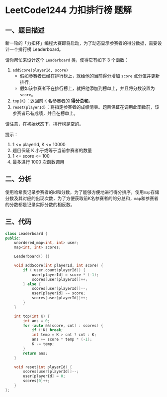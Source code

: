 # LeetCode1244 力扣排行榜 题解

## 一、题目描述


新一轮的「力扣杯」编程大赛即将启动，为了动态显示参赛者的得分数据，需要设计一个排行榜 Leaderboard。

请你帮忙来设计这个 `Leaderboard` 类，使得它有如下 3 个函数：

1. `addScore(playerId, score)`
   - 假如参赛者已经在排行榜上，就给他的当前得分增加 `score` 点分值并更新排行。
   - 假如该参赛者不在排行榜上，就把他添加到榜单上，并且将分数设置为 `score`。
2. `top(K)`：返回前 `K` 名参赛者的 **得分总和**。
3. `reset(playerId)`：将指定参赛者的成绩清零。题目保证在调用此函数前，该参赛者已有成绩，并且在榜单上。

请注意，在初始状态下，排行榜是空的。



提示：

1. 1 <= playerId, K <= 10000
2. 题目保证 K 小于或等于当前参赛者的数量
3. 1 <= score <= 100
4. 最多进行 1000 次函数调用



## 二、分析

使用哈希表记录参赛者的id和分数，为了能够方便地进行得分排序，使用`map`存储分数及其对应的出现次数，为了方便获取前K名参赛者的的分总和，`map`和参赛者的分数都是记录实际分数的相反数。



## 三、代码

```c++
class Leaderboard {
public:
    unordered_map<int, int> user;
    map<int, int> scores;

    Leaderboard() {}

    void addScore(int playerId, int score) {
        if (!user.count(playerId)) {
            user[playerId] = score * (-1);
            scores[user[playerId]]++;
        } else {
            scores[user[playerId]]--;
            user[playerId] -= score;
            scores[user[playerId]]++;
        }
    }

    int top(int K) {
        int ans = 0;
        for (auto &&[score, cnt] : scores) {
            if (!K) break;
            int temp = K > cnt ? cnt : K;
            ans += score * temp * (-1);
            K -= temp;
        }
        return ans;
    }

    void reset(int playerId) {
        scores[user[playerId]]--;
        user[playerId] = 0;
        scores[0]++;
    }
};
```

